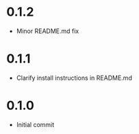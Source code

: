 # 0.1.2
- Minor README.md fix

# 0.1.1
- Clarify install instructions in README.md

# 0.1.0
- Initial commit
